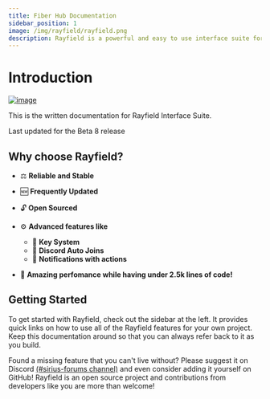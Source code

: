 ```yaml
---
title: Fiber Hub Documentation
sidebar_position: 1
image: /img/rayfield/rayfield.png
description: Rayfield is a powerful and easy to use interface suite for Roblox.
---
```


# Introduction

[![image](/img/rayfield/rayfield.png)](https://discord.sirius.menu)

This is the written documentation for Rayfield Interface Suite.

Last updated for the Beta 8 release

## Why choose Rayfield?

- ⚖️ **Reliable and Stable**
- 🆕 **Frequently Updated**
- 🔓 **Open Sourced**
- ⚙️ **Advanced features like**

  - 🔑 **Key System**
  - 🔗 **Discord Auto Joins**
  - 🔔 **Notifications with actions**

- 💃 **Amazing perfomance while having under 2.5k lines of code!**

## Getting Started

To get started with Rayfield, check out the sidebar at the left. It provides quick links on how to use all of the Rayfield features for your own project. Keep this documentation around so that you can always refer back to it as you build.

Found a missing feature that you can't live without? Please suggest it on Discord [(#sirius-forums channel)](https://discord.sirius.menu) and even consider adding it yourself on GitHub! Rayfield is an open source project and contributions from developers like you are more than welcome!
